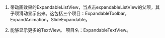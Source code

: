 1. 带动画效果的ExpandableListView，当点击expandableListView的父项，其子项滑动显示出来。这包括三个项目：ExpandableToolbar，ExpandAnimation，SlideExpandable。

2. 能够显示更多的TextView。 项目名：ExpandableTextView。